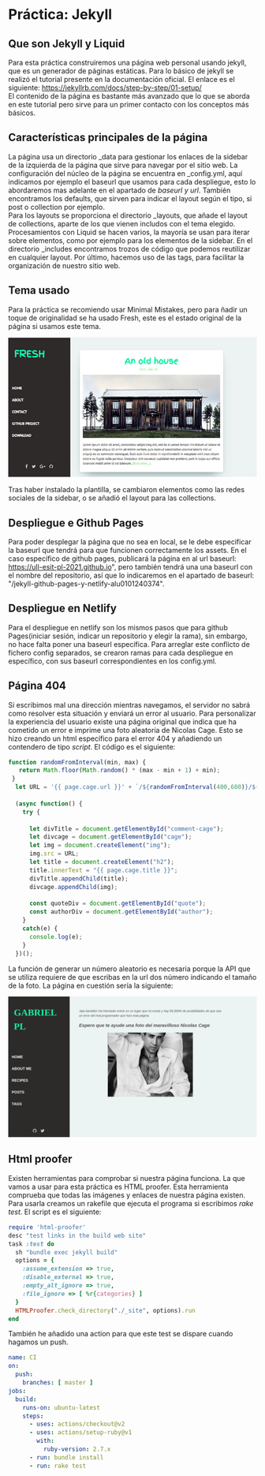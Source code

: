 # Práctica: Jekyll

## Que son Jekyll y Liquid

Para esta práctica construiremos una página web personal usando jekyll, que es un generador de páginas estáticas. Para lo básico de jekyll se realizó el tutorial presente en la documentación oficial. El enlace es el siguiente: https://jekyllrb.com/docs/step-by-step/01-setup/  
El contenido de la página es bastante más avanzado que lo que se aborda en este tutorial pero sirve para un primer contacto con los conceptos más básicos.

## Características principales de la página

La página usa un directorio \_data para gestionar los enlaces de la sidebar de la izquierda de la página que sirve para navegar por el sitio web. La configuración del núcleo de la página se encuentra en \_config.yml, aquí indicamos por ejemplo el baseurl que usamos para cada despliegue, esto lo abordaremos mas adelante en el apartado de _baseurl y url_. También encontramos los defaults, que sirven para indicar el layout según el tipo, si post o collection por ejemplo.  
Para los layouts se proporciona el directorio _layouts, que añade el layout de collections, aparte de los que vienen includos con el tema elegido.   
Procesamientos con Liquid se hacen varios, la mayoría se usan para iterar sobre elementos, como por ejemplo para los elementos de la sidebar. En el directorio _includes encontramos trozos de código que podemos reutilizar en cualquier layout. Por último, hacemos uso de las tags, para facilitar la organización de nuestro sitio web.

## Tema usado

Para la práctica se recomiendo usar Minimal Mistakes, pero para ñadir un toque de originalidad se ha usado Fresh, este es el estado original de la página si usamos este tema.

![fresh](./informe/fresh.png)

Tras haber instalado la plantilla, se cambiaron elementos como las redes sociales de la sidebar, o se añadió el layout para las collections.

## Despliegue e Github Pages

Para poder desplegar la página que no sea en local, se le debe especificar la baseurl que tendrá para que funcionen correctamente los assets. En el caso específico de github pages, publicará la página en al url baseurl: https://ull-esit-pl-2021.github.io", pero también tendrá una una baseurl con el nombre del repositorio, así que lo indicaremos en el apartado de baseurl: "/jekyll-github-pages-y-netlify-alu0101240374".

## Despliegue en Netlify

Para el despliegue en netlify son los mismos pasos que para github Pages(iniciar sesión, indicar un repositorio y elegir la rama), sin embargo, no hace falta poner una baseurl específica. Para arreglar este conflicto de fichero config separados, se crearon ramas para cada despliegue en específico, con sus baseurl correspondientes en los config.yml.

## Página 404

Si escribimos mal una dirección mientras navegamos, el servidor no sabrá como resolver esta situación y enviará un error al usuario. Para personalizar la experiencia del usuario existe una página original que indica que ha cometido un error e imprime una foto aleatoria de Nicolas Cage. Esto se hizo creando un html específico para el error 404 y añadiendo un contendero de tipo _script_. El código es el siguiente: 

```js
function randomFromInterval(min, max) {
   return Math.floor(Math.random() * (max - min + 1) + min);
 }
  let URL = '{{ page.cage.url }}' + `/${randomFromInterval(400,600)}/${randomFromInterval(400,600)}`;

  (async function() {
    try {
      
      let divTitle = document.getElementById("comment-cage");
      let divcage = document.getElementById("cage"); 
      let img = document.createElement("img");
      img.src = URL;
      let title = document.createElement("h2");
      title.innerText = "{{ page.cage.title }}";  
      divTitle.appendChild(title);
      divcage.appendChild(img);   

      const quoteDiv = document.getElementById("quote");
      const authorDiv = document.getElementById("author");
    }
    catch(e) { 
      console.log(e);
    }
  })();
```
La función de generar un número aleatorio es necesaria porque la API que se utiliza requiere de que escribas en la url dos número indicando el tamaño de la foto.
La página en cuestión sería la siguiente:  

![404](./informe/404.png)

## Html proofer

Existen herramientas para comprobar si nuestra página funciona. La que vamos a usar para esta práctica es HTML proofer. Esta herramienta comprueba que todas las imágenes y enlaces de nuestra página existen. Para usarla creamos un rakefile que ejecuta el programa si escribimos _rake test_. El script es el siguiente:

```rake
require 'html-proofer'
desc "test links in the build web site"
task :test do
  sh "bundle exec jekyll build"
  options = { 
    :assume_extension => true, 
    :disable_external => true, 
    :empty_alt_ignore => true,
    :file_ignore => [ %r{categories} ]
  }
  HTMLProofer.check_directory("./_site", options).run
end

```
También he añadido una action para que este test se dispare cuando hagamos un push.

```yml
name: CI
on:
  push:
    branches: [ master ]
jobs:
  build:
    runs-on: ubuntu-latest
    steps:
      - uses: actions/checkout@v2
      - uses: actions/setup-ruby@v1
        with:
          ruby-version: 2.7.x
      - run: bundle install
      - run: rake test
```
